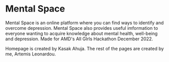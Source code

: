 # Mental Space
Mental Space is an online platform where you can find ways to identify and overcome depression. Mental Space also provides useful imformation to everyone wanting to acquire knowledge about mental health, well-being and depression. Made for AMD's All GIrls Hackathon December 2022. 

Homepage is created by Kasak Ahuja. The rest of the pages are created by me, Artemis Leonardou.
